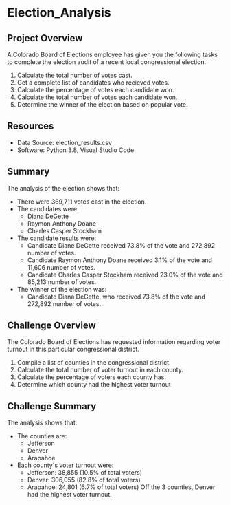 # Election_Analysis

## Project Overview
A Colorado Board of Elections employee has given you the following tasks to complete the election audit of a recent local congressional election.

1. Calculate the total number of votes cast.
2. Get a complete list of candidates who recieved votes.
3. Calculate the percentage of votes each candidate won.
4. Calculate the total number of votes each candidate won.
5. Determine the winner of the election based on popular vote.

## Resources
- Data Source: election_results.csv
- Software: Python 3.8, Visual Studio Code

## Summary
The analysis of the election shows that:
- There were 369,711 votes cast in the election.
- The candidates were:
    - Diana DeGette
    - Raymon Anthony Doane
    - Charles Casper Stockham
- The candidate results were:
    - Candidate Diane DeGette received 73.8% of the vote and 272,892 number of votes.
    - Candidate Raymon Anthony Doane received 3.1% of the vote and 11,606 number of votes.
    - Candidate Charles Casper Stockham received 23.0% of the vote and 85,213 number of votes.
- The winner of the election was:
    - Candidate Diana DeGette, who received 73.8% of the vote and 272,892 number of votes.

## Challenge Overview
The Colorado Board of Elections has requested information regarding voter turnout in this particular congressional district.

1. Compile a list of counties in the congressional district.
2. Calculate the total number of voter turnout in each county.
3. Calculate the percentage of voters each county has.
4. Determine which county had the highest voter turnout

## Challenge Summary
The analysis shows that:
- The counties are:
    - Jefferson
    - Denver
    - Arapahoe
- Each county's voter turnout were:
    - Jefferson: 38,855 (10.5% of total voters)
    - Denver: 306,055 (82.8% of total voters)
    - Arapahoe: 24,801 (6.7% of total voters)
Off the 3 counties, Denver had the highest voter turnout.
